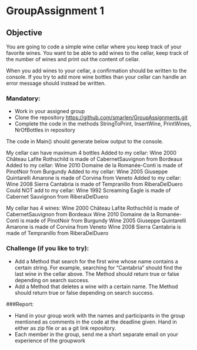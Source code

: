 # GroupAssignment 1
## Objective
You are going to code a simple wine cellar where you keep track of your favorite wines.
You want to be able to add wines to the cellar, keep track of the number of wines and print
out the content of cellar. 

When you add wines to your cellar, a confirmation should be written to the console.
If you try to add more wine bottles than your cellar can handle an error message should
instead be written.

### Mandatory:
-   Work in your assigned group 
-   Clone the repository https://github.com/smarlen/GroupAssignments.git
-   Complete the code in the methods StringToPrint, InsertWine, PrintWines, NrOfBottles in repository 

The code in Main() should generate below output to the console.

  My cellar can have maximum 4 bottles
  Added to my cellar: Wine 2000 Château Lafite Rothschild is made of CabernetSauvignon from Bordeaux
  Added to my cellar: Wine 2010 Domaine de la Romanée-Conti is made of PinotNoir from Burgundy
  Added to my cellar: Wine 2005 Giuseppe Quintarelli Amarone is made of Corvina from Veneto
  Added to my cellar: Wine 2008 Sierra Cantabria is made of Tempranillo from RiberaDelDuero
  Could NOT add to my cellar: Wine 1992 Screaming Eagle is made of Cabernet Sauvignon from RiberaDelDuero
  
  My cellar has 4 wines:
  Wine 2000 Château Lafite Rothschild is made of CabernetSauvignon from Bordeaux
  Wine 2010 Domaine de la Romanée-Conti is made of PinotNoir from Burgundy
  Wine 2005 Giuseppe Quintarelli Amarone is made of Corvina from Veneto
  Wine 2008 Sierra Cantabria is made of Tempranillo from RiberaDelDuero

### Challenge (if you like to try):
-   Add a Method that search for the first wine whose name contains a certain string.
For example, searching for “Cantabria” should find the last wine in the cellar above.
The Method should return true or false depending on search success.
-   Add a Method that deletes a wine with a certain name. The Method should return
true or false depending on search success.

###Report:
-   Hand in your group work with the names and participants in the group mentioned as
comments in the code at the deadline given. Hand in either as zip file or as a git link
repository.
-   Each member in the group, send me a short separate email on your experience of the
groupwork


